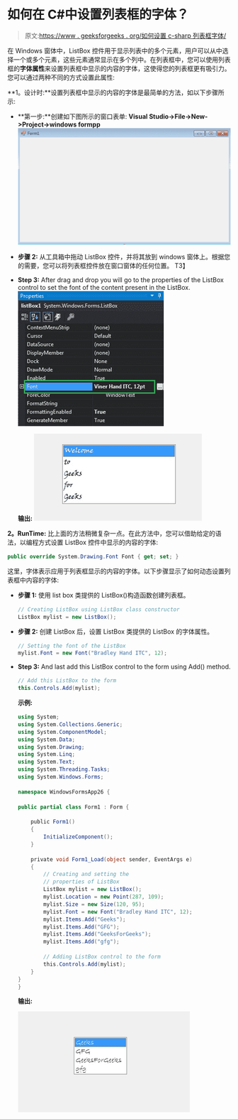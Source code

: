 # 如何在 C#中设置列表框的字体？

> 原文:[https://www . geeksforgeeks . org/如何设置 c-sharp 列表框字体/](https://www.geeksforgeeks.org/how-to-set-the-font-of-the-listbox-in-c-sharp/)

在 Windows 窗体中，ListBox 控件用于显示列表中的多个元素，用户可以从中选择一个或多个元素，这些元素通常显示在多个列中。在列表框中，您可以使用列表框的**字体属性**来设置列表框中显示的内容的字体，这使得您的列表框更有吸引力。您可以通过两种不同的方式设置此属性:

**1。设计时:**设置列表框中显示的内容的字体是最简单的方法，如以下步骤所示:

*   **第一步:**创建如下图所示的窗口表单:
    **Visual Studio->File->New->Project->windows formpp**
    ![](img/52a0adebea6c33bdc662683df034f77e.png)
*   **步骤 2:** 从工具箱中拖动 ListBox 控件，并将其放到 windows 窗体上。根据您的需要，您可以将列表框控件放在窗口窗体的任何位置。
    T3】
*   **Step 3:** After drag and drop you will go to the properties of the ListBox control to set the font of the content present in the ListBox.
    ![](img/ffb5b692989727e64b11d0c642cd4470.png)

    **输出:**
    ![](img/ff0f8a71415cce676fce252e7e8dfe63.png)

**2。RunTime:** 比上面的方法稍微复杂一点。在此方法中，您可以借助给定的语法，以编程方式设置 ListBox 控件中显示的内容的字体:

```cs
public override System.Drawing.Font Font { get; set; }
```

这里，字体表示应用于列表框显示的内容的字体。以下步骤显示了如何动态设置列表框中内容的字体:

*   **步骤 1:** 使用 list box 类提供的 ListBox()构造函数创建列表框。

    ```cs
    // Creating ListBox using ListBox class constructor
    ListBox mylist = new ListBox();

    ```

*   **步骤 2:** 创建 ListBox 后，设置 ListBox 类提供的 ListBox 的字体属性。

    ```cs
    // Setting the font of the ListBox
    mylist.Font = new Font("Bradley Hand ITC", 12);

    ```

*   **Step 3:** And last add this ListBox control to the form using Add() method.

    ```cs
    // Add this ListBox to the form
    this.Controls.Add(mylist);

    ```

    **示例:**

    ```cs
    using System;
    using System.Collections.Generic;
    using System.ComponentModel;
    using System.Data;
    using System.Drawing;
    using System.Linq;
    using System.Text;
    using System.Threading.Tasks;
    using System.Windows.Forms;

    namespace WindowsFormsApp26 {

    public partial class Form1 : Form {

        public Form1()
        {
            InitializeComponent();
        }

        private void Form1_Load(object sender, EventArgs e)
        {
            // Creating and setting the
            // properties of ListBox
            ListBox mylist = new ListBox();
            mylist.Location = new Point(287, 109);
            mylist.Size = new Size(120, 95);
            mylist.Font = new Font("Bradley Hand ITC", 12);
            mylist.Items.Add("Geeks");
            mylist.Items.Add("GFG");
            mylist.Items.Add("GeeksForGeeks");
            mylist.Items.Add("gfg");

            // Adding ListBox control to the form
            this.Controls.Add(mylist);
        }
    }
    }
    ```

    **输出:**

    ![](img/571bb8ec39a2327526224ffc7c166881.png)